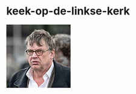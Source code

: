 keek-op-de-linkse-kerk
======================

![](https://github.com/nondejus/keek-op-de-linkse-kerk/blob/master/1990-2020/170px-Henk_Westbroek_2013.jpg)
